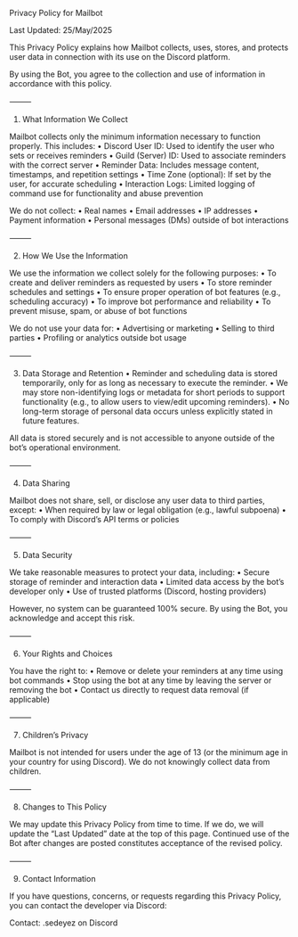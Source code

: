 Privacy Policy for Mailbot

Last Updated: 25/May/2025

This Privacy Policy explains how Mailbot collects, uses, stores, and protects user data in connection with its use on the Discord platform.

By using the Bot, you agree to the collection and use of information in accordance with this policy.

⸻

1. What Information We Collect

Mailbot collects only the minimum information necessary to function properly. This includes:
	•	Discord User ID: Used to identify the user who sets or receives reminders
	•	Guild (Server) ID: Used to associate reminders with the correct server
	•	Reminder Data: Includes message content, timestamps, and repetition settings
	•	Time Zone (optional): If set by the user, for accurate scheduling
	•	Interaction Logs: Limited logging of command use for functionality and abuse prevention

We do not collect:
	•	Real names
	•	Email addresses
	•	IP addresses
	•	Payment information
	•	Personal messages (DMs) outside of bot interactions

⸻

2. How We Use the Information

We use the information we collect solely for the following purposes:
	•	To create and deliver reminders as requested by users
	•	To store reminder schedules and settings
	•	To ensure proper operation of bot features (e.g., scheduling accuracy)
	•	To improve bot performance and reliability
	•	To prevent misuse, spam, or abuse of bot functions

We do not use your data for:
	•	Advertising or marketing
	•	Selling to third parties
	•	Profiling or analytics outside bot usage

⸻

3. Data Storage and Retention
	•	Reminder and scheduling data is stored temporarily, only for as long as necessary to execute the reminder.
	•	We may store non-identifying logs or metadata for short periods to support functionality (e.g., to allow users to view/edit upcoming reminders).
	•	No long-term storage of personal data occurs unless explicitly stated in future features.

All data is stored securely and is not accessible to anyone outside of the bot’s operational environment.

⸻

4. Data Sharing

Mailbot does not share, sell, or disclose any user data to third parties, except:
	•	When required by law or legal obligation (e.g., lawful subpoena)
	•	To comply with Discord’s API terms or policies

⸻

5. Data Security

We take reasonable measures to protect your data, including:
	•	Secure storage of reminder and interaction data
	•	Limited data access by the bot’s developer only
	•	Use of trusted platforms (Discord, hosting providers)

However, no system can be guaranteed 100% secure. By using the Bot, you acknowledge and accept this risk.

⸻

6. Your Rights and Choices

You have the right to:
	•	Remove or delete your reminders at any time using bot commands
	•	Stop using the bot at any time by leaving the server or removing the bot
	•	Contact us directly to request data removal (if applicable)

⸻

7. Children’s Privacy

Mailbot is not intended for users under the age of 13 (or the minimum age in your country for using Discord). We do not knowingly collect data from children.

⸻

8. Changes to This Policy

We may update this Privacy Policy from time to time. If we do, we will update the “Last Updated” date at the top of this page. Continued use of the Bot after changes are posted constitutes acceptance of the revised policy.

⸻

9. Contact Information

If you have questions, concerns, or requests regarding this Privacy Policy, you can contact the developer via Discord:

Contact: .sedeyez on Discord
